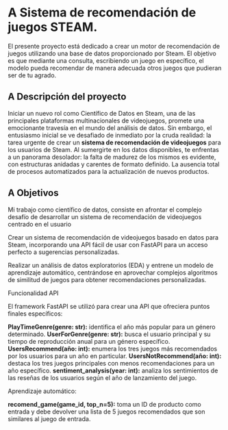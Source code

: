 # A Sistema de recomendación de juegos STEAM.



El presente proyecto está dedicado a crear un motor de recomendación de juegos utilizando una base de datos proporcionado por Steam. El objetivo es que mediante una consulta, escribiendo un juego en específico, el modelo pueda recomendar de manera adecuada otros  juegos que pudieran ser de tu agrado.

## A Descripción del proyecto

Iniciar un nuevo rol como Científico de Datos en Steam, una de las principales plataformas multinacionales de videojuegos, promete una emocionante travesía en el mundo del análisis de datos. Sin embargo, el entusiasmo inicial se ve desafiado de inmediato por la cruda realidad: la tarea urgente de crear un **sistema de recomendación de videojuegos** para los usuarios de Steam. Al sumergirte en los datos disponibles, te enfrentas a un panorama desolador: la falta de madurez de los mismos es evidente, con estructuras anidadas y carentes de formato definido. La ausencia total de procesos automatizados para la actualización de nuevos productos. 

## A Objetivos

Mi trabajo como científico de datos, consiste en afrontar el complejo desafío de desarrollar un sistema de recomendación de videojuegos centrado en el usuario

Crear un sistema de recomendación de videojuegos basado en datos para Steam, incorporando una API fácil de usar con FastAPI para un acceso perfecto a sugerencias personalizadas.

Realizar un análisis de datos exploratorios (EDA) y entrene un modelo de aprendizaje automático, centrándose en aprovechar complejos algoritmos de similitud de juegos para obtener recomendaciones personalizadas.

Funcionalidad API

El framework FastAPI se utilizó para crear una API que ofreciera puntos finales específicos:

**PlayTimeGenre(genre: str):** identifica el año más popular para un género determinado.
**UserForGenre(genre: str):** busca el usuario principal y su tiempo de reproducción anual para un género específico.
**UsersRecommend(año: int):** enumera los tres juegos más recomendados por los usuarios para un año en particular.
**UsersNotRecommend(año: int):** destaca los tres juegos principales con menos recomendaciones para un año específico.
**sentiment_analysis(year: int):** analiza los sentimientos de las reseñas de los usuarios según el año de lanzamiento del juego.

Aprendizaje automático:

**recomend_game(game_id, top_n=5):** toma un ID de producto como entrada y debe devolver una lista de 5 juegos recomendados que son similares al juego de entrada.

